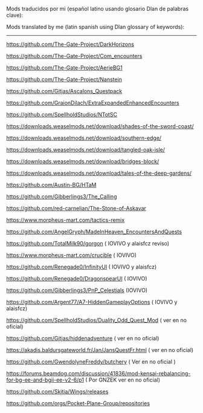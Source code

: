 Mods traducidos por mi (español latino usando glosario Dlan de palabras clave):

Mods translated by me (latin spanish using Dlan glossary of keywords):

-------------------------------------------------------------------------------------------------------------------------

https://github.com/The-Gate-Project/DarkHorizons

https://github.com/The-Gate-Project/Com_encounters

https://github.com/The-Gate-Project/AerieBG1

https://github.com/The-Gate-Project/Nanstein

https://github.com/Gitjas/Ascalons_Questpack

https://github.com/GraionDilach/ExtraExpandedEnhancedEncounters

https://github.com/SpellholdStudios/NTotSC

https://downloads.weaselmods.net/download/shades-of-the-sword-coast/

https://downloads.weaselmods.net/download/southern-edge/

https://downloads.weaselmods.net/download/tangled-oak-isle/

https://downloads.weaselmods.net/download/bridges-block/

https://downloads.weaselmods.net/download/tales-of-the-deep-gardens/

https://github.com/Austin-BG/HTaM       

https://github.com/Gibberlings3/The_Calling

https://github.com/red-carnelian/The-Stone-of-Askavar

https://www.morpheus-mart.com/tactics-remix

https://github.com/AngelGryph/MadeInHeaven_EncountersAndQuests

https://github.com/TotalMilk90/gorgon ( IOVIVO y alaisfcz reviso)

https://www.morpheus-mart.com/crucible  ( IOVIVO)

https://github.com/Renegade0/InfinityUI  ( IOVIVO y alaisfcz)

https://github.com/Renegade0/DragonspearUI ( IOVIVO)

https://github.com/Gibberlings3/PnP_Celestials (IOVIVO)

https://github.com/Argent77/A7-HiddenGameplayOptions ( IOVIVO y alaisfcz)

https://github.com/SpellholdStudios/Duality_Odd_Quest_Mod ( ver en no oficial)

https://github.com/Gitjas/hiddenadventure ( ver en no oficial)

https://akadis.baldursgateworld.fr/Jan/JansQuestFr.html ( ver en no oficial)

https://github.com/GwendolyneFreddy/butchery ( Ver en no oficial )

https://forums.beamdog.com/discussion/41836/mod-kensai-rebalancing-for-bg-ee-and-bgii-ee-v2-6/p1 ( Por GNZEK ver en no oficial)

https://github.com/Skitia/Wings/releases 



























https://github.com/orgs/Pocket-Plane-Group/repositories
